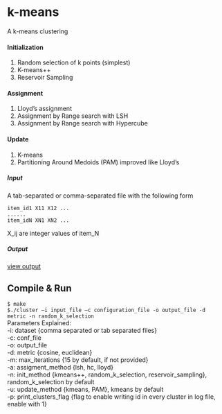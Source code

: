 # k-means
A k-means clustering

#### Initialization ####
1. Random selection of k points (simplest)<br>
2. K-means++<br>
3. Reservoir Sampling <br>
#### Assignment ####
1. Lloyd’s assignment <br>
2. Assignment by Range search with LSH <br>
3. Assignment by Range search with Hypercube <br>
#### Update ####
1. K-means <br>
2. Partitioning Around Medoids (PAM) improved like Lloyd’s <br>

##### Input ##### 
A tab-separated or comma-separated file with the following form<br>
```
item_id1 X11 X12 ...
......              
item_idN XN1 XN2 ...
```
X_ij are integer values of item_N<br>

##### Output ##### 
[view output](https://github.com/kritonp/k-means/blob/master/outputs/output.txt)
<br>
## Compile & Run ##
```$ make```  
```$./cluster –i input_file –c configuration_file -o output_file -d metric -n random_k_selection```
<br>
Parameters Explained: <br>
	-i: dataset 		{comma separated or tab separated files} <br>
	-c: conf_file 	<br>
	-o: output_file<br>
	-d: metric	 	{cosine, euclidean}	<br>
	-m: max_iterations 	{15 by default, if not provided}<br>
	-a: assigment_method 	{lsh, hc, lloyd}<br>
	-n: init_method 	{kmeans++, random_k_selection, reservoir_sampling}, random_k_selection by default<br>
	-u: update_method 	{kmeans, PAM}, kmeans by default<br>
	-p: print_clusters_flag {flag to enable writing id in every cluster in log file, enable with 1}<br>
  
